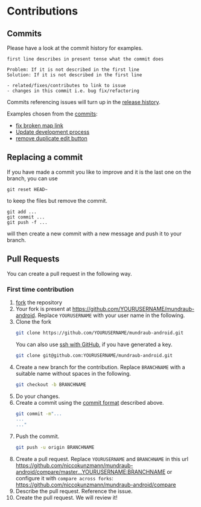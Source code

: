 # Contributions

## Commits
[commits]: #commits

Please have a look at the commit history for examples.
```
first line describes in present tense what the commit does

Problem: If it is not described in the first line
Solution: If it is not described in the first line

- related/fixes/contributes to link to issue
- changes in this commit i.e. bug fix/refactoring
```

Commits referencing issues will turn up in the [release history].

Examples chosen from the [commits]:
- [fix broken map link](https://github.com/niccokunzmann/mundraub-android/commit/8506ed683d779b68af7757c1a51323d4ec5037e5)
- [Update development process](https://github.com/niccokunzmann/mundraub-android/commit/602c29079e802f6ad446899f029f33d6b6b15fa5)
- [remove duplicate edit button](https://github.com/niccokunzmann/mundraub-android/commit/09f95acbdca137341c4eaf8bd052357921c7d490)

## Replacing a commit

If you have made a commit you like to improve and it is the last one on the branch,
you can use

    git reset HEAD~

to keep the files but remove the commit.

    git add ...
    git commit ...
    git push -f ...

will then create a new commit with a new message and push it to your branch.

## Pull Requests

You can create a pull request in the following way.

### First time contribution

1. [fork] the repository
2. Your fork is present at https://github.com/YOURUSERNAME/mundraub-android.
    Replace `YOURUSERNAME` with your user name in the following.
3. Clone the fork
    ```bash
    git clone https://github.com/YOURUSERNAME/mundraub-android.git
    ```
    You can also use [ssh with GitHub], if you have generated a key.
    ```bash
    git clone git@github.com:YOURUSERNAME/mundraub-android.git
    ```
5. Create a new branch for the contribution. Replace `BRANCHNAME` with a suitable name without spaces in the following.
    ```bash
    git checkout -b BRANCHNAME
    ```
6. Do your changes.
7. Create a commit using the [commit format][commits] described above.
    ```bash
    git commit -m"...
    ...
    ..."
    ```
8. Push the commit.
    ```bash
    git push -u origin BRANCHNAME
    ```
9. Create a pull request. Replace `YOURUSERNAME` and `BRANCHNAME` in this url
    https://github.com/niccokunzmann/mundraub-android/compare/master...YOURUSERNAME:BRANCHNAME
    or configure it with `compare across forks`:
    https://github.com/niccokunzmann/mundraub-android/compare
10. Describe the pull request. Reference the issue.
11. Create the pull request. We will review it!



[fork]: https://github.com/niccokunzmann/mundraub-android/fork
[ssh with GitHub]: https://help.github.com/articles/connecting-to-github-with-ssh/
[release history]: https://github.com/niccokunzmann/mundraub-android/releases
[commits]: https://github.com/niccokunzmann/mundraub-android/commits/master
